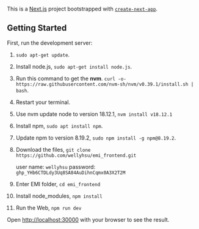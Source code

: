 This is a [Next.js](https://nextjs.org/) project bootstrapped with [`create-next-app`](https://github.com/vercel/next.js/tree/canary/packages/create-next-app).

## Getting Started

First, run the development server:

1. `sudo apt-get update`.
2. Install node.js, `sudo apt-get install node.js`.
3. Run this command to get the **nvm**.
    `curl -o- https://raw.githubusercontent.com/nvm-sh/nvm/v0.39.1/install.sh | bash`.
4. Restart your terminal.
5. Use nvm update node to version 18.12.1,  `nvm install v18.12.1`
6. Install npm, `sudo apt install npm`.
7. Update npm to version 8.19.2, `sudo npm install -g npm@8.19.2`.
8. Download the files, `git clone https://github.com/wellyhsu/emi_frontend.git`

   user name: `wellyhsu`
   password: `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`
9. Enter EMI folder, `cd emi_frontend`
10. Install node_modules, `npm install`
11. Run the Web, `npm run dev`   

Open [http://localhost:30000](http://localhost:3000) with your browser to see the result.




